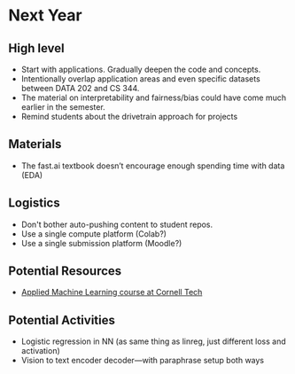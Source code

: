 # Next Year

## High level

* Start with applications. Gradually deepen the code and concepts.
* Intentionally overlap application areas and even specific datasets between DATA 202 and CS 344.
* The material on interpretability and fairness/bias could have come much earlier in the semester.
* Remind students about the drivetrain approach for projects

## Materials

* The fast.ai textbook doesn’t encourage enough spending time with data (EDA)


## Logistics

* Don't bother auto-pushing content to student repos.
* Use a single compute platform (Colab?)
* Use a single submission platform (Moodle?)


## Potential Resources

* [Applied Machine Learning course at Cornell Tech](https://www.youtube.com/playlist?list=PL2UML_KCiC0UlY7iCQDSiGDMovaupqc83)

## Potential Activities

* Logistic regression in NN (as same thing as linreg, just different loss and activation)
* Vision to text encoder decoder—with paraphrase setup both ways


